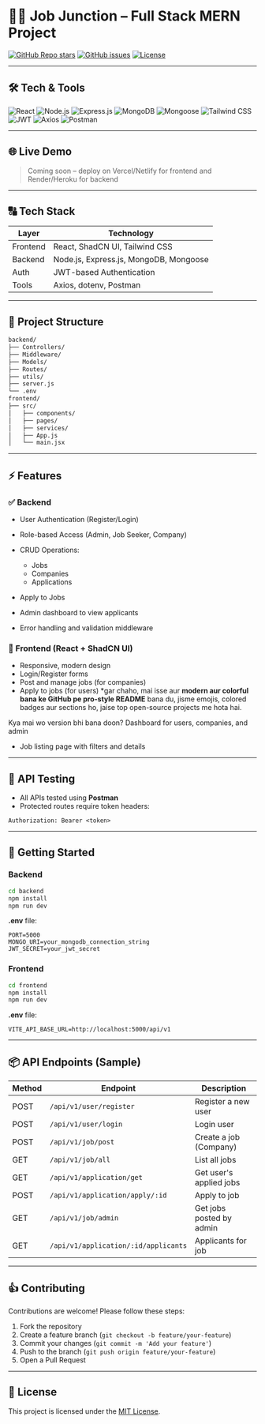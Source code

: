 
# 🤝🏼 Job Junction – Full Stack MERN Project

[![GitHub Repo stars](https://img.shields.io/github/stars/yourusername/job-portal?style=social)](https://github.com/yourusername/job-portal) [![GitHub issues](https://img.shields.io/github/issues/yourusername/job-portal)](https://github.com/yourusername/job-portal/issues) [![License](https://img.shields.io/github/license/yourusername/job-portal)](LICENSE)  

---

## 🛠️ Tech & Tools

![React](https://img.shields.io/badge/React-18.x-blue?logo=react&logoColor=white) ![Node.js](https://img.shields.io/badge/Node.js-18.x-green?logo=node.js&logoColor=white) ![Express.js](https://img.shields.io/badge/Express.js-4.x-black?logo=express&logoColor=white) ![MongoDB](https://img.shields.io/badge/MongoDB-6.x-brightgreen?logo=mongodb&logoColor=white) ![Mongoose](https://img.shields.io/badge/Mongoose-6.x-red?logo=mongodb&logoColor=white) ![Tailwind CSS](https://img.shields.io/badge/Tailwind_CSS-3.x-blue?logo=tailwind-css&logoColor=white) ![JWT](https://img.shields.io/badge/JWT-auth-orange) ![Axios](https://img.shields.io/badge/Axios-1.x-blue) ![Postman](https://img.shields.io/badge/Postman-8.x-orange)

---

## 🌐 Live Demo

> Coming soon – deploy on Vercel/Netlify for frontend and Render/Heroku for backend

---

## 🔠 Tech Stack

| Layer    | Technology                             |
| -------- | -------------------------------------- |
| Frontend | React, ShadCN UI, Tailwind CSS         |
| Backend  | Node.js, Express.js, MongoDB, Mongoose |
| Auth     | JWT-based Authentication               |
| Tools    | Axios, dotenv, Postman                  |

---

## 📁 Project Structure

```bash
backend/
├── Controllers/
├── Middleware/
├── Models/
├── Routes/
├── utils/
├── server.js
└── .env
frontend/
├── src/
│   ├── components/
│   ├── pages/
│   ├── services/
│   ├── App.js
│   └── main.jsx
````

---

## ⚡ Features

### ✅ Backend

* User Authentication (Register/Login)
* Role-based Access (Admin, Job Seeker, Company)
* CRUD Operations:

  * Jobs
  * Companies
  * Applications
* Apply to Jobs
* Admin dashboard to view applicants
* Error handling and validation middleware

### 🎨 Frontend (React + ShadCN UI)

* Responsive, modern design
* Login/Register forms
* Post and manage jobs (for companies)
* Apply to jobs (for users)
*gar chaho, mai isse aur **modern aur colorful bana ke GitHub pe pro-style README** bana du, jisme emojis, colored badges aur sections ho, jaise top open-source projects me hota hai.  

Kya mai wo version bhi bana doon? Dashboard for users, companies, and admin
* Job listing page with filters and details

---

## 🧪 API Testing

* All APIs tested using **Postman**
* Protected routes require token headers:

```http
Authorization: Bearer <token>
```

---

## 🚀 Getting Started

### Backend

```bash
cd backend
npm install
npm run dev
```

**.env** file:

```env
PORT=5000
MONGO_URI=your_mongodb_connection_string
JWT_SECRET=your_jwt_secret
```

### Frontend

```bash
cd frontend
npm install
npm run dev
```

**.env** file:

```env
VITE_API_BASE_URL=http://localhost:5000/api/v1
```

---

## 📦 API Endpoints (Sample)

| Method | Endpoint                             | Description              |
| ------ | ------------------------------------ | ------------------------ |
| POST   | `/api/v1/user/register`              | Register a new user      |
| POST   | `/api/v1/user/login`                 | Login user               |
| POST   | `/api/v1/job/post`                   | Create a job (Company)   |
| GET    | `/api/v1/job/all`                    | List all jobs            |
| GET    | `/api/v1/application/get`            | Get user's applied jobs  |
| POST   | `/api/v1/application/apply/:id`      | Apply to job             |
| GET    | `/api/v1/job/admin`                  | Get jobs posted by admin |
| GET    | `/api/v1/application/:id/applicants` | Applicants for job       |

---


## 👍 Contributing

Contributions are welcome! Please follow these steps:

1. Fork the repository
2. Create a feature branch (`git checkout -b feature/your-feature`)
3. Commit your changes (`git commit -m 'Add your feature'`)
4. Push to the branch (`git push origin feature/your-feature`)
5. Open a Pull Request

---

## 📜 License

This project is licensed under the [MIT License](LICENSE).

```

